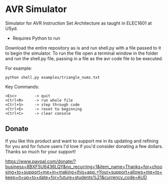 # AVR Simulator
Simulator for AVR Instruction Set Architecture as taught in ELEC1601 at USyd.
- Requires Python to run

Download the entire repository as is and run
shell.py with a file passed to it to begin the
simulator. To run the file open a terminal window
in the folder and run the shell.py file,
passing in a file as the avr code file to be executed.

For example:
    
    python shell.py examples/triangle_nums.txt

Key Commands:

    <Esc>        -> quit
    <Ctrl+R>     -> run whole file
    <Ctrl+S>     -> step through code
    <Ctrl+E>     -> reset to beginning
    <Ctrl+C>     -> clear console

## Donate
If you like this product and want to support me
in its updating and refining for you and for future
users I'd love if you'd consider donating a few dollars.
Thanks so much for your support!

https://www.paypal.com/donate/?business=8BXF5U6436LQY&no_recurring=1&item_name=Thanks+for+choosing+to+support+me+in+making+this+app.+Your+support+allows+me+to+keep+it+up+to+date+for+future+students%21&currency_code=AUD
